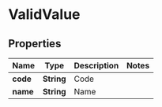 
# ValidValue

## Properties
Name | Type | Description | Notes
------------ | ------------- | ------------- | -------------
**code** | **String** | Code | 
**name** | **String** | Name | 



